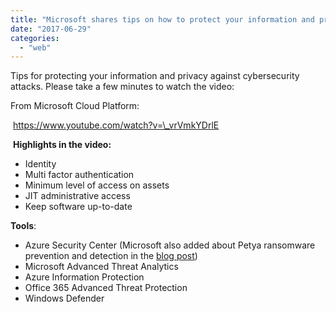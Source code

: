 ```yaml
---
title: "Microsoft shares tips on how to protect your information and privacy against cybersecurity threats"
date: "2017-06-29"
categories: 
  - "web"
---
```


Tips for protecting your information and privacy against cybersecurity attacks. Please take a few minutes to watch the video: 

From Microsoft Cloud Platform:

 https://www.youtube.com/watch?v=\_vrVmkYDrlE

 **Highlights in the video:**

- Identity
- Multi factor authentication
- Minimum level of access on assets
- JIT administrative access
- Keep software up-to-date

**Tools**:

- Azure Security Center (Microsoft also added about Petya ransomware prevention and detection in the [blog post](https://azure.microsoft.com/en-us/blog/petya-ransomware-prevention-detection-in-azure-security-center/))
- Microsoft Advanced Threat Analytics
- Azure Information Protection
- Office 365 Advanced Threat Protection
- Windows Defender
